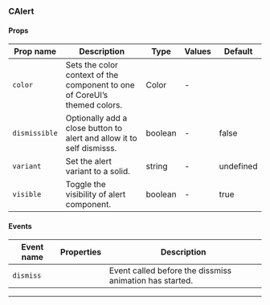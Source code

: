 ### CAlert

#### Props

| Prop name                | Description                                                               | Type    | Values | Default   |
| ------------------------ | ------------------------------------------------------------------------- | ------- | ------ | --------- |
| <code>color</code>       | Sets the color context of the component to one of CoreUI’s themed colors. | Color   | -      |           |
| <code>dismissible</code> | Optionally add a close button to alert and allow it to self dismisss.     | boolean | -      | false     |
| <code>variant</code>     | Set the alert variant to a solid.                                         | string  | -      | undefined |
| <code>visible</code>     | Toggle the visibility of alert component.                                 | boolean | -      | true      |

#### Events

| Event name           | Properties | Description                                             |
| -------------------- | ---------- | ------------------------------------------------------- |
| <code>dismiss</code> |            | Event called before the dissmiss animation has started. |

---
